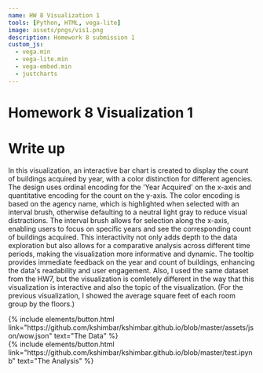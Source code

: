 ```yaml
---
name: HW 8 Visualization 1
tools: [Python, HTML, vega-lite]
image: assets/pngs/vis1.png
description: Homework 8 submission 1
custom_js:
  - vega.min
  - vega-lite.min
  - vega-embed.min
  - justcharts
---
```

# Homework 8 Visualization 1


<vegachart schema-url="{{ site.baseurl }}/assets/json/wow.json" style="width: 100%"></vegachart>


# Write up
In this visualization, an interactive bar chart is created to display the count of buildings acquired by year, with a color distinction for different agencies. The design uses ordinal encoding for the 'Year Acquired' on the x-axis and quantitative encoding for the count on the y-axis. The color encoding is based on the agency name, which is highlighted when selected with an interval brush, otherwise defaulting to a neutral light gray to reduce visual distractions. The interval brush allows for selection along the x-axis, enabling users to focus on specific years and see the corresponding count of buildings acquired. This interactivity not only adds depth to the data exploration but also allows for a comparative analysis across different time periods, making the visualization more informative and dynamic. The tooltip provides immediate feedback on the year and count of buildings, enhancing the data's readability and user engagement. Also, I used the same dataset from the HW7, but the visualization is comletely different in the way that this visualization is interactive and also the topic of the visualization. (For the previous visualization, I showed the average square feet of each room group by the floors.)

<div class="left">
{% include elements/button.html link="https://github.com/kshimbar/kshimbar.github.io/blob/master/assets/json/wow.json" text="The Data" %}
</div>

<div class="right">
{% include elements/button.html link="https://github.com/kshimbar/kshimbar.github.io/blob/master/test.ipynb" text="The Analysis" %}
</div>
